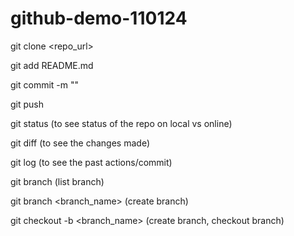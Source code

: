 # github-demo-110124

git clone <repo_url>

git add README.md

git commit -m "<whatever you wanna put>"

git push

git status (to see status of the repo on local vs online)

git diff (to see the changes made)

git log (to see the past actions/commit)

git branch (list branch)

git branch <branch_name> (create branch)

git checkout -b <branch_name> (create branch, checkout branch)